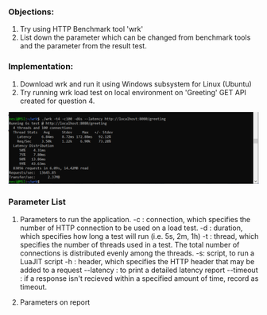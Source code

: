 
### Objections:
1. Try using HTTP Benchmark tool 'wrk'
2. List down the parameter which can be changed from benchmark tools and the parameter from the result test.

### Implementation:
1. Download wrk and run it using Windows subsystem for Linux (Ubuntu)
2. Try running wrk load test on local environment on 'Greeting' GET API created for question 4.


![Image](https://github.com/ufra94/SRIN-Test/blob/main/Question%203%20-%20Trying%20wrk/Screenshot4.PNG)


### Parameter List
1. Parameters to run the application.
    -c : connection, which specifies the number of HTTP connection to be used on a load test.
    -d : duration, which specifies how long a test will run (i.e. 5s, 2m, 1h)
    -t : thread, which specifies the number of threads used in a test. The total number of connections is distributed evenly among the threads.
    -s:  script, to run a LuaJIT script
    -h : header, which specifies the HTTP header that may be added to a request
    --latency : to print a detailed latency report
    --timeout : if a response isn't recieved within a specified amount of time, record as timeout.
    
2. Parameters on report
